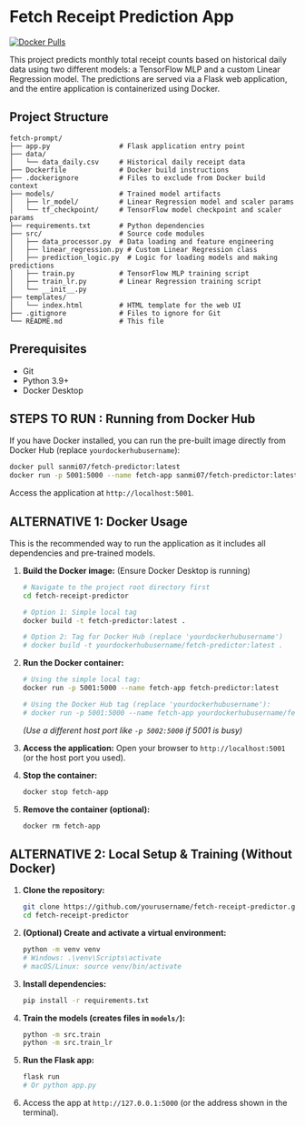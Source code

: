 
# Fetch Receipt Prediction App

[![Docker Pulls](https://img.shields.io/docker/pulls/sanmi07/fetch-predictor.svg)](https://hub.docker.com/r/sanmi07/fetch-predictor) <!-- Optional: Replace with your Docker Hub info -->

This project predicts monthly total receipt counts based on historical daily data using two different models: a TensorFlow MLP and a custom Linear Regression model. The predictions are served via a Flask web application, and the entire application is containerized using Docker.

## Project Structure

```
fetch-prompt/
├── app.py                 # Flask application entry point
├── data/
│   └── data_daily.csv     # Historical daily receipt data
├── Dockerfile             # Docker build instructions
├── .dockerignore          # Files to exclude from Docker build context
├── models/                # Trained model artifacts
│   ├── lr_model/          # Linear Regression model and scaler params
│   └── tf_checkpoint/     # TensorFlow model checkpoint and scaler params
├── requirements.txt       # Python dependencies
├── src/                   # Source code modules
│   ├── data_processor.py  # Data loading and feature engineering
│   ├── linear_regression.py # Custom Linear Regression class
│   ├── prediction_logic.py  # Logic for loading models and making predictions
│   ├── train.py           # TensorFlow MLP training script
│   ├── train_lr.py        # Linear Regression training script
│   └── __init__.py
├── templates/
│   └── index.html         # HTML template for the web UI
├── .gitignore             # Files to ignore for Git
└── README.md              # This file
```

## Prerequisites

*   Git
*   Python 3.9+
*   Docker Desktop

## STEPS TO RUN : Running from Docker Hub 

If you have Docker installed, you can run the pre-built image directly from Docker Hub (replace `yourdockerhubusername`):

```bash
docker pull sanmi07/fetch-predictor:latest
docker run -p 5001:5000 --name fetch-app sanmi07/fetch-predictor:latest
```
Access the application at `http://localhost:5001`.

## ALTERNATIVE 1:  Docker Usage

This is the recommended way to run the application as it includes all dependencies and pre-trained models.

1.  **Build the Docker image:**
    (Ensure Docker Desktop is running)
    ```bash
    # Navigate to the project root directory first
    cd fetch-receipt-predictor

    # Option 1: Simple local tag
    docker build -t fetch-predictor:latest .

    # Option 2: Tag for Docker Hub (replace 'yourdockerhubusername')
    # docker build -t yourdockerhubusername/fetch-predictor:latest .
    ```

2.  **Run the Docker container:**
    ```bash
    # Using the simple local tag:
    docker run -p 5001:5000 --name fetch-app fetch-predictor:latest

    # Using the Docker Hub tag (replace 'yourdockerhubusername'):
    # docker run -p 5001:5000 --name fetch-app yourdockerhubusername/fetch-predictor:latest
    ```
    *(Use a different host port like `-p 5002:5000` if 5001 is busy)*

3.  **Access the application:** Open your browser to `http://localhost:5001` (or the host port you used).

4.  **Stop the container:**
    ```bash
    docker stop fetch-app
    ```

5.  **Remove the container (optional):**
    ```bash
    docker rm fetch-app
    ```

## ALTERNATIVE 2: Local Setup & Training (Without Docker)

1.  **Clone the repository:**
    ```bash
    git clone https://github.com/yourusername/fetch-receipt-predictor.git
    cd fetch-receipt-predictor
    ```
2.  **(Optional) Create and activate a virtual environment:**
    ```bash
    python -m venv venv
    # Windows: .\venv\Scripts\activate
    # macOS/Linux: source venv/bin/activate
    ```
3.  **Install dependencies:**
    ```bash
    pip install -r requirements.txt
    ```
4.  **Train the models (creates files in `models/`):**
    ```bash
    python -m src.train
    python -m src.train_lr
    ```
5.  **Run the Flask app:**
    ```bash
    flask run
    # Or python app.py
    ```
6.  Access the app at `http://127.0.0.1:5000` (or the address shown in the terminal).






